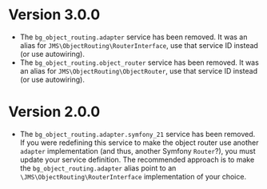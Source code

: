 # Version 3.0.0

* The `bg_object_routing.adapter` service has been removed. It was an alias for `JMS\ObjectRouting\RouterInterface`, use that service ID instead (or use autowiring).
* The `bg_object_routing.object_router` service has been removed. It was an alias for `JMS\ObjectRouting\ObjectRouter`, use that service ID instead (or use autowiring).

# Version 2.0.0

* The `bg_object_routing.adapter.symfony_21` service has been removed. If
  you were redefining this service to make the object router use another
  `adapter` implementation (and thus, another Symfony `Router`?), you
  must update your service definition. The recommended approach is to 
  make the `bg_object_routing.adapter` alias point to an 
  `\JMS\ObjectRouting\RouterInterface` implementation of your choice.



